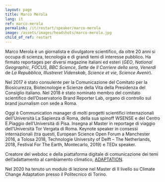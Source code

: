 ```yaml
---
layout: page
title: Marco Merola
lang: it
ref: marco-merola
permalink: /it/restart/speaker/marco-merola
image: /assets/images/headshots/marco-merola.jpg
child_of_ref: restart
---
```


Marco Merola è un giornalista e divulgatore scientifico, da oltre 20 anni si
occupa di scienza, tecnologia e di grandi temi di interesse pubblico. Ha
firmato reportages per diversi magazine italiani ed esteri (*GEO*, *National
Geographic*, *FOCUS*, *BBC Science*, *Sette* de *Il Corriere della sera*,
*Venerdì* de *La Repubblica*, *Illustreret Videnskab*, *Science et vie*,
*Science Avenir*).

Nel 2017 è stato consulente per la Comunicazione del Comitato per la
Biosicurezza, Biotecnologie e Scienze della Vita della Presidenza del Consiglio
italiano. Nel 2018 è stato nominato membro del comitato scientifico
dell’Osservatorio Brand Reporter Lab, organo di controllo sul brand journalism
con sede a Roma.

Oggi è Communication manager di molti progetti scientifici internazionali
dell’Università La Sapienza di Roma, della sua spinoff WSENSE e del Centro
E.Piaggio dell’Università di Pisa. Insegna al Master in reportage di viaggio
dell’Università Tor Vergata di Roma. Keynote speaker in consessi internazionali
(tra questi, European Science Open Forum a Manchester 2016, a Tolosa 2018,
Technologie University of Delft – The Netherlands, 2018, Festival For The
Earth, Montecarlo, 2019) e TEDx speaker.

Creatore del webdoc e della piattaforma digitale di comunicazione dei temi
dell’adattamento al cambiamento climatico, [ADAPTATION](www.adaptation.it).

Nel 2020 ha tenuto un modulo di lezione nel Master di II livello su Climate
Change Adaptation presso il Politecnico di Torino.
